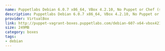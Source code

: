 ```yaml
---
name: Puppetlabs Debian 6.0.7 x86_64, VBox 4.2.10, No Puppet or Chef (src)
description: Puppetlabs Debian 6.0.7 x86_64, VBox 4.2.10, No Puppet or Chef (<a href="http://github.com/puppetlabs/puppet-vagrant-boxes">src</a>)
provider: VirtualBox
link: http://puppet-vagrant-boxes.puppetlabs.com/debian-607-x64-vbox4210-nocm.box
size: 249MB
category: boxes
tags:
- debian
---
```

